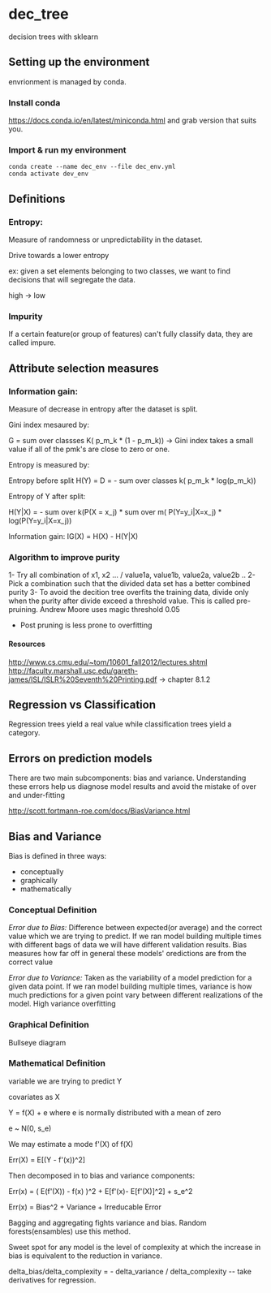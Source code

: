 # dec_tree
decision trees with sklearn

## Setting up the environment

envrionment is managed by conda.

### Install conda
https://docs.conda.io/en/latest/miniconda.html and grab version that suits you.

### Import & run my environment
```
conda create --name dec_env --file dec_env.yml
conda activate dev_env
```

## Definitions

### Entropy:

Measure of randomness or unpredictability in the dataset.

Drive towards a lower entropy

ex: given a set elements belonging to two classes, we want to find decisions that will segregate the data.

high -> low

### Impurity

If a certain feature(or group of features) can't fully classify data, they are called impure.

## Attribute selection measures

### Information gain:

Measure of decrease in entropy after the dataset is split.

Gini index mesaured by:

G = sum over classses K( p_m_k * (1 - p_m_k)) -> Gini index takes a small value if all of the pmk's are close to zero or one.

Entropy is measured by:

Entropy before split H(Y) = D = - sum over classes k( p_m_k * log(p_m_k))

Entropy of Y after split:

H(Y|X) = - sum over k(P(X = x_j) * sum over m( P(Y=y_i|X=x_j) * log(P(Y=y_i|X=x_j))

Information gain: IG(X) = H(X) - H(Y|X)

### Algorithm to improve purity

1- Try all combination of x1, x2 ... / value1a, value1b, value2a, value2b ..
2- Pick a combination such that the divided data set has a better combined purity
3- To avoid the decition tree overfits the training data, divide only when the purity after divide exceed a threshold value.
This is called pre-pruining. Andrew Moore uses magic threshold 0.05

* Post pruning is less prone to overfitting

#### Resources

http://www.cs.cmu.edu/~tom/10601_fall2012/lectures.shtml
http://faculty.marshall.usc.edu/gareth-james/ISL/ISLR%20Seventh%20Printing.pdf -> chapter 8.1.2
## Regression vs Classification

Regression trees yield a real value while classification trees yield a category.


## Errors on prediction models

There are two main subcomponents: bias and variance. Understanding these errors help us diagnose model results and avoid the mistake of over and under-fitting

http://scott.fortmann-roe.com/docs/BiasVariance.html

## Bias and Variance

Bias is defined in three ways:

- conceptually
- graphically
- mathematically

### Conceptual Definition

*Error due to Bias:* Difference between expected(or average) and the correct value which we are trying to predict.
If we ran model building multiple times with different bags of data we will have different validation results. 
Bias measures how far off in general these models' oredictions are from the correct value


*Error due to Variance:* Taken as the variability of a model prediction for a given data point.
If we ran model building multiple times, variance is how much predictions for a given point vary between different realizations of the model.
High variance overfitting

### Graphical Definition

Bullseye diagram

### Mathematical Definition

variable we are trying to predict Y

covariates as X

Y = f(X) + e where e is normally distributed with a mean of zero

e ~ N(0, s_e)

We may estimate a mode f'(X) of f(X)

Err(X) = E[(Y - f'(x))^2]

Then decomposed in to bias and variance components:

Err(x) = ( E(f'(X)) - f(x) )^2 + E[f'(x)- E[f'(X)]^2] + s_e^2

Err(x) = Bias^2 + Variance + Irreducable Error


Bagging and aggregating fights variance and bias. Random forests(ensambles) use this method.

Sweet spot for any model is the level of complexity at which the increase in bias is equivalent to the reduction in variance.

delta_bias/delta_complexity = - delta_variance / delta_complexity  -- take derivatives for regression.





